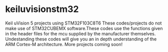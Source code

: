 # keiluvisionstm32
Keil uVision 5 projects using STM32F103C8T6
These codes/projects do not make use of STM32CUBEMX software.These codes use the functions given in the header files for the mcu supplied by the manufacturer themselves.
Undestanding these codes will give you an in depth understanding of the ARM Cortex-M architecture.
More projects coming soon!
